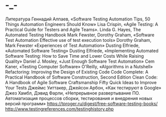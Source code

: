 # -_-

Литература
Геннадий Алпаев, «Software Testing Automation Tips, 50 Things Automation Engineers Should Know»
Lisa Crispin, «Agile Testing: A Practical Guide for Testers and Agile Teams». 
Linda G. Hayes, The Automated Testing Handbook
Mark Fewster, Dorothy Graham, «Software Test Automation Effective use of test execution tools»
Dorothy Graham, Mark Fewster «Experiences of Test Automation»
Dusting Elfriede, «Automated Software Testing»
Dusting Elfriede, «Implementing Automated Software Testing: How to Save Time and Lower Costs While Raising Quality»
Daniel J. Mosley, «Just Enough Software Test Automation»
Cem Kaner, «Testing Computer Software»
O'Reilly, «Algorithms in a Nutshell»
Refactoring: Improving the Design of Existing Code
Code Complete: A Practical Handbook of Software Construction, Second Edition
Clean Code: A Handbook of Agile Software Craftsmanship
Fifty Quick Ideas to Improve Your Tests
Джеймс Уиттакер, Джейсон Арбон, «Как тестируют в Google»
Джез Хамбл, Дэвид Фарли, «Непрерывное развертывание ПО. Автоматизация процессов сборки, тестирования и внедрения новых версий программ»
https://tproger.ru/digest/free-software-testing-books/
http://www.testingreferences.com/testinghistory.php

